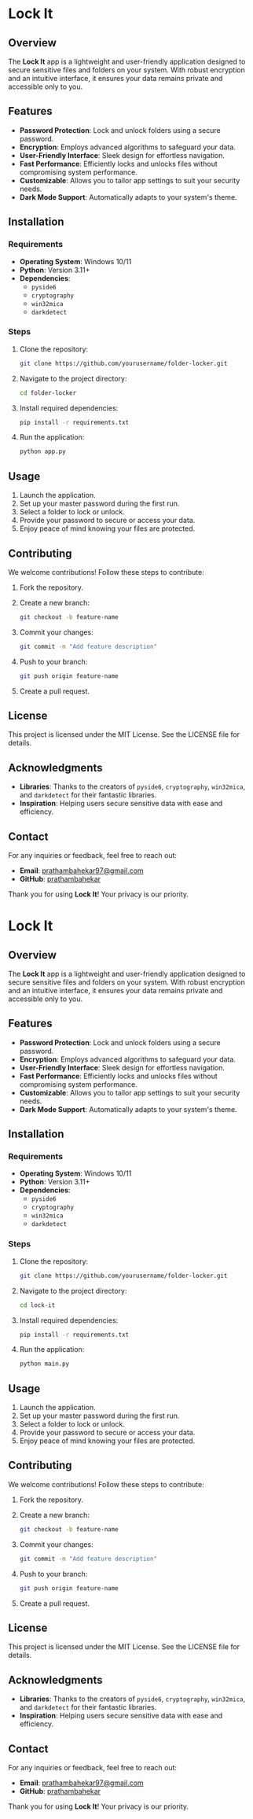# Lock It

## Overview

The **Lock It** app is a lightweight and user-friendly application designed to secure sensitive files and folders on your system. With robust encryption and an intuitive interface, it ensures your data remains private and accessible only to you.

## Features

- **Password Protection**: Lock and unlock folders using a secure password.
- **Encryption**: Employs advanced algorithms to safeguard your data.
- **User-Friendly Interface**: Sleek design for effortless navigation.
- **Fast Performance**: Efficiently locks and unlocks files without compromising system performance.
- **Customizable**: Allows you to tailor app settings to suit your security needs.
- **Dark Mode Support**: Automatically adapts to your system's theme.

## Installation

 ### Requirements

- **Operating System**: Windows 10/11  
- **Python**: Version 3.11+  
- **Dependencies**:
  - `pyside6`
  - `cryptography`
  - `win32mica`
  - `darkdetect`

### Steps

1. Clone the repository:

   ```bash
   git clone https://github.com/yourusername/folder-locker.git
   ```

2. Navigate to the project directory:

   ```bash
   cd folder-locker
   ```

3. Install required dependencies:

   ```bash
   pip install -r requirements.txt
   ```

4. Run the application:

   ```bash
   python app.py
   ```

## Usage

1. Launch the application.
2. Set up your master password during the first run.
3. Select a folder to lock or unlock.
4. Provide your password to secure or access your data.
5. Enjoy peace of mind knowing your files are protected.

## Contributing

We welcome contributions! Follow these steps to contribute:

1. Fork the repository.
2. Create a new branch:

   ```bash
   git checkout -b feature-name
   ```

3. Commit your changes:

   ```bash
   git commit -m "Add feature description"
   ```

4. Push to your branch:

   ```bash
   git push origin feature-name
   ```

5. Create a pull request.

## License

This project is licensed under the MIT License. See the LICENSE file for details.

## Acknowledgments

- **Libraries**: Thanks to the creators of `pyside6`, `cryptography`, `win32mica`, and `darkdetect` for their fantastic libraries.
- **Inspiration**: Helping users secure sensitive data with ease and efficiency.

## Contact

For any inquiries or feedback, feel free to reach out:

- **Email**: [prathambahekar97@gmail.com](mailto:prathambahekar97@gmail.com)  
- **GitHub**: [prathambahekar](https://github.com/prathambahekar)

Thank you for using **Lock It**! Your privacy is our priority.

# Lock It

## Overview

The **Lock It** app is a lightweight and user-friendly application designed to secure sensitive files and folders on your system. With robust encryption and an intuitive interface, it ensures your data remains private and accessible only to you.

## Features

- **Password Protection**: Lock and unlock folders using a secure password.
- **Encryption**: Employs advanced algorithms to safeguard your data.
- **User-Friendly Interface**: Sleek design for effortless navigation.
- **Fast Performance**: Efficiently locks and unlocks files without compromising system performance.
- **Customizable**: Allows you to tailor app settings to suit your security needs.
- **Dark Mode Support**: Automatically adapts to your system's theme.

## Installation

### Requirements

- **Operating System**: Windows 10/11  
- **Python**: Version 3.11+  
- **Dependencies**:
  - `pyside6`
  - `cryptography`
  - `win32mica`
  - `darkdetect`

### Steps

1. Clone the repository:

   ```bash
   git clone https://github.com/yourusername/folder-locker.git
   ```

2. Navigate to the project directory:

   ```bash
   cd lock-it
   ```

3. Install required dependencies:

   ```bash
   pip install -r requirements.txt
   ```

4. Run the application:

   ```bash
   python main.py
   ```

## Usage

1. Launch the application.
2. Set up your master password during the first run.
3. Select a folder to lock or unlock.
4. Provide your password to secure or access your data.
5. Enjoy peace of mind knowing your files are protected.

## Contributing

We welcome contributions! Follow these steps to contribute:

1. Fork the repository.
2. Create a new branch:

   ```bash
   git checkout -b feature-name
   ```

3. Commit your changes:

   ```bash
   git commit -m "Add feature description"
   ```

4. Push to your branch:

   ```bash
   git push origin feature-name
   ```

5. Create a pull request.

## License

This project is licensed under the MIT License. See the LICENSE file for details.

## Acknowledgments

- **Libraries**: Thanks to the creators of `pyside6`, `cryptography`, `win32mica`, and `darkdetect` for their fantastic libraries.
- **Inspiration**: Helping users secure sensitive data with ease and efficiency.

## Contact

For any inquiries or feedback, feel free to reach out:

- **Email**: [prathambahekar97@gmail.com](mailto:prathambahekar97@gmail.com)  
- **GitHub**: [prathambahekar](https://github.com/prathambahekar)

Thank you for using **Lock It**! Your privacy is our priority.
